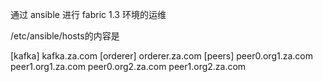 通过 ansible 进行 fabric 1.3 环境的运维

/etc/ansible/hosts的内容是

[kafka]
kafka.za.com
[orderer]
orderer.za.com
[peers]
peer0.org1.za.com
peer1.org1.za.com
peer0.org2.za.com
peer1.org2.za.com
